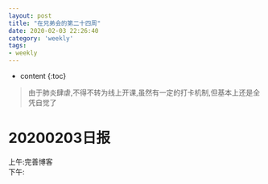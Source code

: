 ```yaml
---
layout: post
title: "在兄弟会的第二十四周"
date: 2020-02-03 22:26:40
category: 'weekly'
tags:
- weekly
---
```

* content
{:toc}

















> 由于肺炎肆虐,不得不转为线上开课,虽然有一定的打卡机制,但基本上还是全凭自觉了

# 20200203日报
上午:完善博客  
下午:

